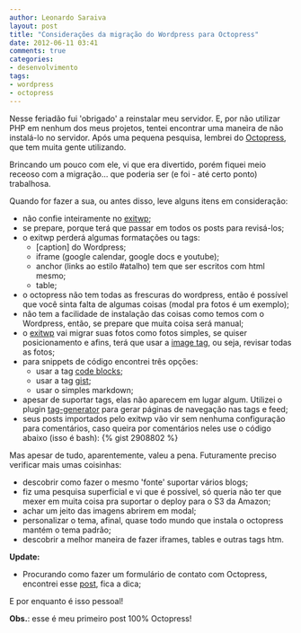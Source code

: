 ```yaml
---
author: Leonardo Saraiva
layout: post
title: "Considerações da migração do Wordpress para Octopress"
date: 2012-06-11 03:41
comments: true
categories:
- desenvolvimento
tags:
- wordpress
- octopress
---
```


Nesse feriadão fui 'obrigado' a reinstalar meu servidor. E, por não utilizar PHP em nenhum dos meus projetos, tentei encontrar uma maneira de não instalá-lo no servidor. Após uma pequena pesquisa, lembrei do [Octopress](http://www.octopress.org), que tem muita gente utilizando.

Brincando um pouco com ele, vi que era divertido, porém fiquei meio receoso com a migração... que poderia ser (e foi - até certo ponto) trabalhosa.

Quando for fazer a sua, ou antes disso, leve alguns itens em consideração:

* não confie inteiramente no [exitwp](https://github.com/thomasf/exitwp);
* se prepare, porque terá que passar em todos os posts para revisá-los;
* o exitwp perderá algumas formatações ou tags:
  * [caption] do Wordpress;
  * iframe (google calendar, google docs e youtube);
  * anchor (links ao estilo #atalho) tem que ser escritos com html mesmo;
  * table;
* o octopress não tem todas as frescuras do wordpress, então é possível que você sinta falta de algumas coisas (modal pra fotos é um exemplo);
* não tem a facilidade de instalação das coisas como temos com o Wordpress, então, se prepare que muita coisa será manual;
* o [exitwp](https://github.com/thomasf/exitwp) vai migrar suas fotos como fotos simples, se quiser posicionamento e afins, terá que usar a [image tag](http://octopress.org/docs/plugins/image-tag/), ou seja, revisar todas as fotos;
* para snippets de código encontrei três opções:
  * usar a tag [code blocks](http://octopress.org/docs/plugins/codeblock/);
  * usar a tag [gist](http://octopress.org/docs/plugins/gist-tag/);
  * usar o simples markdown;
* apesar de suportar tags, elas não aparecem em lugar algum. Utilizei o plugin [tag-generator](https://github.com/robbyedwards/octopress-tag-pages) para gerar páginas de navegação nas tags e feed;
* seus posts importados pelo exitwp vão vir sem nenhuma configuração para comentários, caso queira por comentários neles use o código abaixo (isso é bash):
  {% gist 2908802 %}

Mas apesar de tudo, aparentemente, valeu a pena. Futuramente preciso verificar mais umas coisinhas:

* descobrir como fazer o mesmo 'fonte' suportar vários blogs;
* fiz uma pesquisa superficial e vi que é possível, só queria não ter que mexer em muita coisa pra suportar o deploy para o S3 da Amazon;
* achar um jeito das imagens abrirem em modal;
* personalizar o tema, afinal, quase todo mundo que instala o octopress mantém o tema padrão;
* descobrir a melhor maneira de fazer iframes, tables e outras tags htm.

**Update:**
* Procurando como fazer um formulário de contato com Octopress, encontrei esse [post](http://va.mu/WCGa), fica a dica;

E por enquanto é isso pessoal!

**Obs.**: esse é meu primeiro post 100% Octopress!
